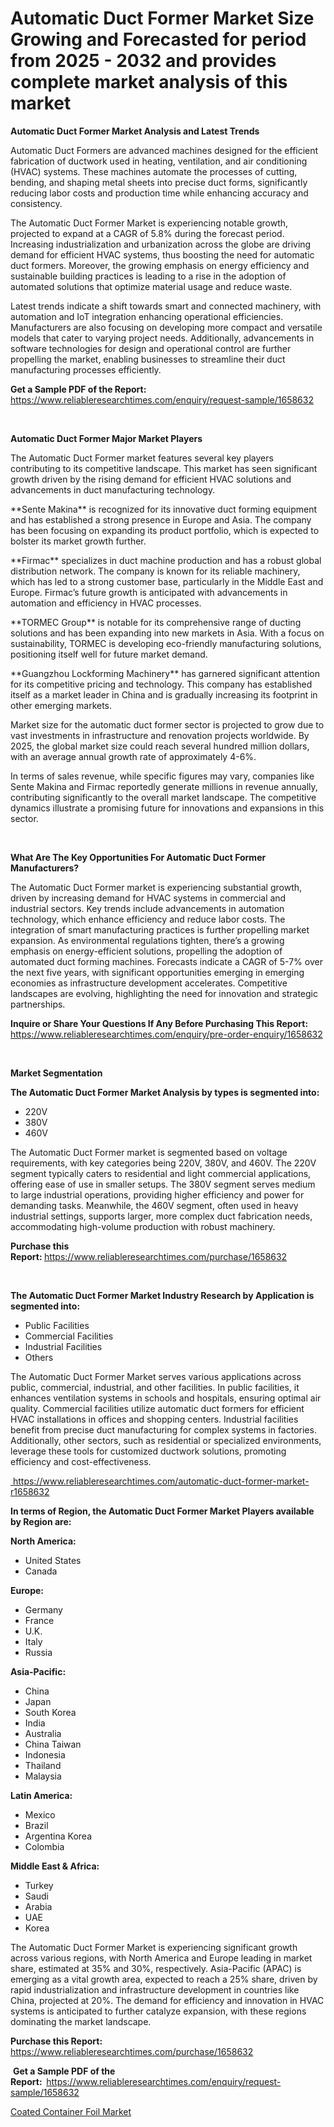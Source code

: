 <p><h1>Automatic Duct Former Market Size Growing and Forecasted for period from 2025 - 2032 and provides complete market analysis of this market</h1></p><p><strong>Automatic Duct Former Market Analysis and Latest Trends</strong></p>
<p><p>Automatic Duct Formers are advanced machines designed for the efficient fabrication of ductwork used in heating, ventilation, and air conditioning (HVAC) systems. These machines automate the processes of cutting, bending, and shaping metal sheets into precise duct forms, significantly reducing labor costs and production time while enhancing accuracy and consistency.</p><p>The Automatic Duct Former Market is experiencing notable growth, projected to expand at a CAGR of 5.8% during the forecast period. Increasing industrialization and urbanization across the globe are driving demand for efficient HVAC systems, thus boosting the need for automatic duct formers. Moreover, the growing emphasis on energy efficiency and sustainable building practices is leading to a rise in the adoption of automated solutions that optimize material usage and reduce waste.</p><p>Latest trends indicate a shift towards smart and connected machinery, with automation and IoT integration enhancing operational efficiencies. Manufacturers are also focusing on developing more compact and versatile models that cater to varying project needs. Additionally, advancements in software technologies for design and operational control are further propelling the market, enabling businesses to streamline their duct manufacturing processes efficiently.</p></p>
<p><strong>Get a Sample PDF of the Report:&nbsp;</strong> <a href="https://www.reliableresearchtimes.com/enquiry/request-sample/1658632?utm_campaign=3031&utm_medium=2&utm_source=Github&utm_content=ia&utm_term=23032025&utm_id=automatic-duct-former">https://www.reliableresearchtimes.com/enquiry/request-sample/1658632</a></p>
<p>&nbsp;</p>
<p><strong>Automatic Duct Former Major Market Players</strong></p>
<p><p>The Automatic Duct Former market features several key players contributing to its competitive landscape. This market has seen significant growth driven by the rising demand for efficient HVAC solutions and advancements in duct manufacturing technology.</p><p>**Sente Makina** is recognized for its innovative duct forming equipment and has established a strong presence in Europe and Asia. The company has been focusing on expanding its product portfolio, which is expected to bolster its market growth further. </p><p>**Firmac** specializes in duct machine production and has a robust global distribution network. The company is known for its reliable machinery, which has led to a strong customer base, particularly in the Middle East and Europe. Firmac’s future growth is anticipated with advancements in automation and efficiency in HVAC processes.</p><p>**TORMEC Group** is notable for its comprehensive range of ducting solutions and has been expanding into new markets in Asia. With a focus on sustainability, TORMEC is developing eco-friendly manufacturing solutions, positioning itself well for future market demand.</p><p>**Guangzhou Lockforming Machinery** has garnered significant attention for its competitive pricing and technology. This company has established itself as a market leader in China and is gradually increasing its footprint in other emerging markets.</p><p>Market size for the automatic duct former sector is projected to grow due to vast investments in infrastructure and renovation projects worldwide. By 2025, the global market size could reach several hundred million dollars, with an average annual growth rate of approximately 4-6%.</p><p>In terms of sales revenue, while specific figures may vary, companies like Sente Makina and Firmac reportedly generate millions in revenue annually, contributing significantly to the overall market landscape. The competitive dynamics illustrate a promising future for innovations and expansions in this sector.</p></p>
<p>&nbsp;</p>
<p><strong>What Are The Key Opportunities For Automatic Duct Former Manufacturers?</strong></p>
<p><p>The Automatic Duct Former market is experiencing substantial growth, driven by increasing demand for HVAC systems in commercial and industrial sectors. Key trends include advancements in automation technology, which enhance efficiency and reduce labor costs. The integration of smart manufacturing practices is further propelling market expansion. As environmental regulations tighten, there’s a growing emphasis on energy-efficient solutions, propelling the adoption of automated duct forming machines. Forecasts indicate a CAGR of 5-7% over the next five years, with significant opportunities emerging in emerging economies as infrastructure development accelerates. Competitive landscapes are evolving, highlighting the need for innovation and strategic partnerships.</p></p>
<p><strong>Inquire or Share Your Questions If Any Before Purchasing This Report:</strong> <a href="https://www.reliableresearchtimes.com/enquiry/pre-order-enquiry/1658632?utm_campaign=3031&utm_medium=2&utm_source=Github&utm_content=ia&utm_term=23032025&utm_id=automatic-duct-former">https://www.reliableresearchtimes.com/enquiry/pre-order-enquiry/1658632</a></p>
<p>&nbsp;</p>
<p><strong>Market Segmentation</strong></p>
<p><strong>The Automatic Duct Former Market Analysis by types is segmented into:</strong></p>
<p><ul><li>220V</li><li>380V</li><li>460V</li></ul></p>
<p><p>The Automatic Duct Former market is segmented based on voltage requirements, with key categories being 220V, 380V, and 460V. The 220V segment typically caters to residential and light commercial applications, offering ease of use in smaller setups. The 380V segment serves medium to large industrial operations, providing higher efficiency and power for demanding tasks. Meanwhile, the 460V segment, often used in heavy industrial settings, supports larger, more complex duct fabrication needs, accommodating high-volume production with robust machinery.</p></p>
<p><strong>Purchase this Report:&nbsp;</strong><a href="https://www.reliableresearchtimes.com/purchase/1658632?utm_campaign=3031&utm_medium=2&utm_source=Github&utm_content=ia&utm_term=23032025&utm_id=automatic-duct-former">https://www.reliableresearchtimes.com/purchase/1658632</a></p>
<p>&nbsp;</p>
<p><strong>The Automatic Duct Former Market Industry Research by Application is segmented into:</strong></p>
<p><ul><li>Public Facilities</li><li>Commercial Facilities</li><li>Industrial Facilities</li><li>Others</li></ul></p>
<p><p>The Automatic Duct Former Market serves various applications across public, commercial, industrial, and other facilities. In public facilities, it enhances ventilation systems in schools and hospitals, ensuring optimal air quality. Commercial facilities utilize automatic duct formers for efficient HVAC installations in offices and shopping centers. Industrial facilities benefit from precise duct manufacturing for complex systems in factories. Additionally, other sectors, such as residential or specialized environments, leverage these tools for customized ductwork solutions, promoting efficiency and cost-effectiveness.</p></p>
<p><a href="https://www.reliableresearchtimes.com/automatic-duct-former-market-r1658632?utm_campaign=3031&utm_medium=2&utm_source=Github&utm_content=ia&utm_term=23032025&utm_id=automatic-duct-former">&nbsp;https://www.reliableresearchtimes.com/automatic-duct-former-market-r1658632</a></p>
<p><strong>In terms of Region, the Automatic Duct Former Market Players available by Region are:</strong></p>
<p>
    <p> <strong> North America: </strong>
        <ul>
            <li>United States</li>
            <li>Canada</li>
        </ul>
        </p> 
    <p> <strong> Europe: </strong>
        <ul>
            <li>Germany</li>
            <li>France</li>
            <li>U.K.</li>
            <li>Italy</li>
            <li>Russia</li>
        </ul>
        </p> 
    <p> <strong> Asia-Pacific: </strong>
        <ul>
            <li>China</li>
            <li>Japan</li>
            <li>South Korea</li>
            <li>India</li>
            <li>Australia</li>
            <li>China Taiwan</li>
            <li>Indonesia</li>
            <li>Thailand</li>
            <li>Malaysia</li>
        </ul>
        </p> 
    <p> <strong> Latin America: </strong>
        <ul>
            <li>Mexico</li>
            <li>Brazil</li>
            <li>Argentina Korea</li>
            <li>Colombia</li>
        </ul>
        </p> 
    <p> <strong> Middle East & Africa: </strong>
        <ul>
            <li>Turkey</li>
            <li>Saudi</li>
            <li>Arabia</li>
            <li>UAE</li>
            <li>Korea</li>
        </ul>
    </p>
    </p>
<p><p>The Automatic Duct Former Market is experiencing significant growth across various regions, with North America and Europe leading in market share, estimated at 35% and 30%, respectively. Asia-Pacific (APAC) is emerging as a vital growth area, expected to reach a 25% share, driven by rapid industrialization and infrastructure development in countries like China, projected at 20%. The demand for efficiency and innovation in HVAC systems is anticipated to further catalyze expansion, with these regions dominating the market landscape.</p></p>
<p><strong>Purchase this Report: </strong><a href="https://www.reliableresearchtimes.com/purchase/1658632?utm_campaign=3031&utm_medium=2&utm_source=Github&utm_content=ia&utm_term=23032025&utm_id=automatic-duct-former">https://www.reliableresearchtimes.com/purchase/1658632</a></p>
<p>&nbsp;<strong>Get a Sample PDF of the Report:&nbsp;&nbsp;</strong><a href="https://www.reliableresearchtimes.com/enquiry/request-sample/1658632?utm_campaign=3031&utm_medium=2&utm_source=Github&utm_content=ia&utm_term=23032025&utm_id=automatic-duct-former">https://www.reliableresearchtimes.com/enquiry/request-sample/1658632</a></p>
<p><strong></strong></p>
<p><p><a href="https://github.com/lynlynyusay/Market-Research-Report-List-1/blob/main/coated-container-foil-market.md?utm_campaign=3031&utm_medium=2&utm_source=Github&utm_content=ia&utm_term=23032025&utm_id=automatic-duct-former">Coated Container Foil Market</a></p></p>
